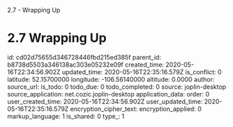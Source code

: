 2.7 - Wrapping Up

# 2.7 Wrapping Up

id: cd02d75655d346728446fbd215ed385f
parent_id: b8738d5503a346138ac303e05232e09f
created_time: 2020-05-16T22:34:56.902Z
updated_time: 2020-05-16T22:35:16.579Z
is_conflict: 0
latitude: 52.15700000
longitude: -106.56140000
altitude: 0.0000
author: 
source_url: 
is_todo: 0
todo_due: 0
todo_completed: 0
source: joplin-desktop
source_application: net.cozic.joplin-desktop
application_data: 
order: 0
user_created_time: 2020-05-16T22:34:56.902Z
user_updated_time: 2020-05-16T22:35:16.579Z
encryption_cipher_text: 
encryption_applied: 0
markup_language: 1
is_shared: 0
type_: 1